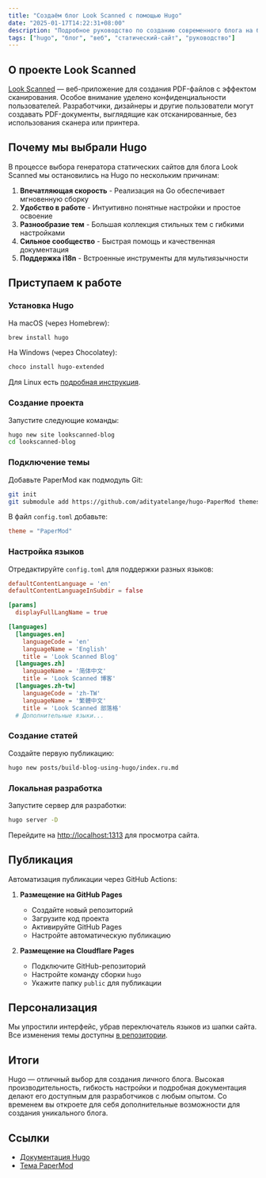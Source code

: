 ```yaml
---
title: "Создаём блог Look Scanned с помощью Hugo"
date: "2025-01-17T14:22:31+08:00"
description: "Подробное руководство по созданию современного блога на базе генератора статических сайтов Hugo. От установки до публикации — все этапы с пояснениями для разработчиков любого уровня."
tags: ["hugo", "блог", "веб", "статический-сайт", "руководство"]
---
```


## О проекте Look Scanned

[Look Scanned](https://lookscanned.io) — веб-приложение для создания PDF-файлов с эффектом сканирования. Особое внимание уделено конфиденциальности пользователей. Разработчики, дизайнеры и другие пользователи могут создавать PDF-документы, выглядящие как отсканированные, без использования сканера или принтера.

## Почему мы выбрали Hugo

В процессе выбора генератора статических сайтов для блога Look Scanned мы остановились на Hugo по нескольким причинам:

1. **Впечатляющая скорость** - Реализация на Go обеспечивает мгновенную сборку
2. **Удобство в работе** - Интуитивно понятные настройки и простое освоение
3. **Разнообразие тем** - Большая коллекция стильных тем с гибкими настройками
4. **Сильное сообщество** - Быстрая помощь и качественная документация
5. **Поддержка i18n** - Встроенные инструменты для мультиязычности

## Приступаем к работе

### Установка Hugo

На macOS (через Homebrew):

```bash
brew install hugo
```

На Windows (через Chocolatey):

```bash
choco install hugo-extended
```

Для Linux есть [подробная инструкция](https://gohugo.io/installation/linux/).

### Создание проекта

Запустите следующие команды:

```bash
hugo new site lookscanned-blog
cd lookscanned-blog
```

### Подключение темы

Добавьте PaperMod как подмодуль Git:

```bash
git init
git submodule add https://github.com/adityatelange/hugo-PaperMod themes/PaperMod
```

В файл `config.toml` добавьте:

```toml
theme = "PaperMod"
```

### Настройка языков

Отредактируйте `config.toml` для поддержки разных языков:

```toml
defaultContentLanguage = 'en'
defaultContentLanguageInSubdir = false

[params]
  displayFullLangName = true

[languages]
  [languages.en]
    languageCode = 'en'
    languageName = 'English'
    title = 'Look Scanned Blog'
  [languages.zh]
    languageName = '简体中文'
    title = 'Look Scanned 博客'
  [languages.zh-tw]
    languageCode = 'zh-TW'
    languageName = '繁體中文'
    title = 'Look Scanned 部落格'
  # Дополнительные языки...
```

### Создание статей

Создайте первую публикацию:

```bash
hugo new posts/build-blog-using-hugo/index.ru.md
```

### Локальная разработка

Запустите сервер для разработки:

```bash
hugo server -D
```

Перейдите на [http://localhost:1313](http://localhost:1313) для просмотра сайта.

## Публикация

Автоматизация публикации через GitHub Actions:

1. **Размещение на GitHub Pages**

   - Создайте новый репозиторий
   - Загрузите код проекта
   - Активируйте GitHub Pages
   - Настройте автоматическую публикацию

2. **Размещение на Cloudflare Pages**
   - Подключите GitHub-репозиторий
   - Настройте команду сборки `hugo`
   - Укажите папку `public` для публикации

## Персонализация

Мы упростили интерфейс, убрав переключатель языков из шапки сайта. Все изменения темы доступны [в репозитории](https://github.com/lookscanned/lookscanned-blog/blob/main/layouts/partials/header.html).

## Итоги

Hugo — отличный выбор для создания личного блога. Высокая производительность, гибкость настройки и подробная документация делают его доступным для разработчиков с любым опытом. Со временем вы откроете для себя дополнительные возможности для создания уникального блога.

## Ссылки

- [Документация Hugo](https://gohugo.io/documentation/)
- [Тема PaperMod](https://github.com/adityatelange/hugo-PaperMod)
